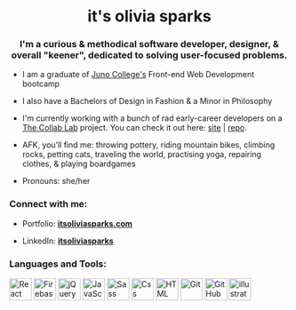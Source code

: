 <h1 align="center">it's olivia sparks</h1>
<h3 align="center">I'm a curious & methodical software developer, designer, & overall "keener", dedicated to solving user-focused problems.</h3>

- I am a graduate of <a href="https://junocollege.com">Juno College's</a> Front-end Web Development bootcamp

- I also have a Bachelors of Design in Fashion & a Minor in Philosophy

- I'm currently working with a bunch of rad early-career developers on a <a href="https://the-collab-lab.codes">The Collab Lab</a> project. You can check it out here: <a href="https://tcl-61-smart-shopping-list.web.app">site</a> | <a href="https://github.com/the-collab-lab/tcl-61-smart-shopping-list">repo</a>.

- AFK, you’ll find me: throwing pottery, riding mountain bikes, climbing rocks, petting cats, traveling the world, practising yoga, repairing clothes, & playing boardgames

- Pronouns: she/her

<h3 align="left">Connect with me:</h3>

- Portfolio: <a href="https://itsoliviasparks.com">**itsoliviasparks.com**</a>

- LinkedIn: <a href="https://www.linkedin.com/in/itsoliviasparks/">**itsoliviasparks**</a>
 
</p>

<h3 align="left">Languages and Tools:</h3>
<p align="left">
<img src="https://cdn.jsdelivr.net/gh/devicons/devicon/icons/react/react-original-wordmark.svg" alt="React" height="40" width="40"/>
<img src="https://cdn.jsdelivr.net/gh/devicons/devicon/icons/firebase/firebase-plain-wordmark.svg" alt="Firebase" height="40" width="40"/>
<img src="https://cdn.jsdelivr.net/gh/devicons/devicon/icons/jquery/jquery-plain-wordmark.svg" alt="jQuery" height="40" width="40"/> 
<img src="https://cdn.jsdelivr.net/gh/devicons/devicon/icons/javascript/javascript-plain.svg" alt="JavaScript" height="40" width="40"/>
<img src="https://cdn.jsdelivr.net/gh/devicons/devicon/icons/sass/sass-original.svg" alt="Sass" height="40" width="40"/>
<img src="https://cdn.jsdelivr.net/gh/devicons/devicon/icons/css3/css3-plain-wordmark.svg" alt="Css" height="40" width="40"/>
<img src="https://cdn.jsdelivr.net/gh/devicons/devicon/icons/html5/html5-plain-wordmark.svg" alt="HTML" height="40" width="40"/>
<img src="https://cdn.jsdelivr.net/gh/devicons/devicon/icons/git/git-plain-wordmark.svg" alt="Git" height="40" width="40"/>
<img src="https://cdn.jsdelivr.net/gh/devicons/devicon/icons/github/github-original-wordmark.svg" alt="GitHub" height="40" width="40"/>
<img src="https://cdn.jsdelivr.net/gh/devicons/devicon/icons/illustrator/illustrator-line.svg" alt="illustrator" height="40" width="40"/>
</p>
